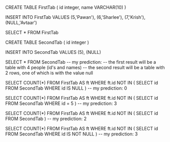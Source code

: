 CREATE TABLE FirstTab (
     id integer, 
     name VARCHAR(10)
)

INSERT INTO FirstTab VALUES
(5,'Pawan'),
(6,'Sharlee'),
(7,'Krish'),
(NULL,'Avtaar')

SELECT * FROM FirstTab

CREATE TABLE SecondTab (
    id integer 
)

INSERT INTO SecondTab VALUES
(5),
(NULL)

SELECT * FROM SecondTab
-- my prediction:
-- the first result will be a table with 4 people (id's and names)
-- the second  result will be a table with 2 rows, one of which is with the value null

SELECT COUNT(*) FROM FirstTab AS ft WHERE ft.id NOT IN ( SELECT id FROM SecondTab WHERE id IS NULL )
-- my prediction: 0

SELECT COUNT(*) FROM FirstTab AS ft WHERE ft.id NOT IN ( SELECT id FROM SecondTab WHERE id = 5 )
-- my prediction: 3

SELECT COUNT(*) FROM FirstTab AS ft WHERE ft.id NOT IN ( SELECT id FROM SecondTab )
-- my prediction: 2

SELECT COUNT(*) FROM FirstTab AS ft WHERE ft.id NOT IN ( SELECT id FROM SecondTab WHERE id IS NOT NULL )
-- my prediction: 3
